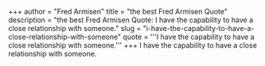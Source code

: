 +++
author = "Fred Armisen"
title = "the best Fred Armisen Quote"
description = "the best Fred Armisen Quote: I have the capability to have a close relationship with someone."
slug = "i-have-the-capability-to-have-a-close-relationship-with-someone"
quote = '''I have the capability to have a close relationship with someone.'''
+++
I have the capability to have a close relationship with someone.
